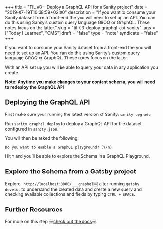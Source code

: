+++
title = "TIL #3 – Deploy a GraphQL API for a Sanity project"
date = "2019-07-19T10:38:59+02:00"
description = "If you want to consume your Sanity dataset from a front-end the you will need to set up an API. You can do this using Sanity’s custom query language GROQ or GraphQL. These notes focus on the latter."
slug = "til-03-deploy-graphql-api-sanity"
tags = ["Today I Learned", "CMS"]
draft = "false"
type = "note"
syndicate = "false"
+++

If you want to consume your Sanity dataset from a front-end the you will need to set up an API. You can do this using Sanity’s custom query language GROQ or GraphQL. These notes focus on the latter. 

With an API set up you will be able to query your data in any application you create. 

**Note: Anytime you make changes to your content schema, you will need to redeploy the GraphQL API**

## Deploying the GraphQL API

First make sure your running the latest version of Sanity:
`sanity upgrade`

Run `sanity graphql deploy` to deploy a GraphQL API for the dataset configured in `sanity.json`.

You will then be asked the following:

`Do you want to enable a GraphQL playground? (Y/n)`

Hit `Y` and you’ll be able to explore the Schema in a GraphQL Playground.

## Explore the Schema from a Gatsby project

Explore `￼http://localhost:8000/___graphql`￼ after running `gatsby develop` to understand the created data and create a new query and checking available collections and fields by typing `CTRL + SPACE`.
 
## Further Resources

For more on this step ￼[check out the docs￼](https://www.sanity.io/docs/data-store/graphql#deploying-the-graph-ql-api).

